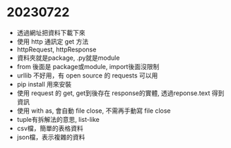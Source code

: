 # 20230722
- 透過網址把資料下載下來
- 使用 http 通訊定 get 方法
- httpRequest, httpResponse
- 資料夾就是package, .py就是module
- from 後面是 package或module, import後面沒限制
- urllib 不好用，有 open source 的 requests 可以用
- pip install 用來安裝
- 使用 request 的 get, get到後存在 response的實體, 透過reponse.text 得到資訊
- 使用 with as, 會自動 file close, 不需再手動寫 file close
- tuple有拆解法的意思, list-like
- csv檔，簡單的表格資料
- json檔，表示複雜的資料